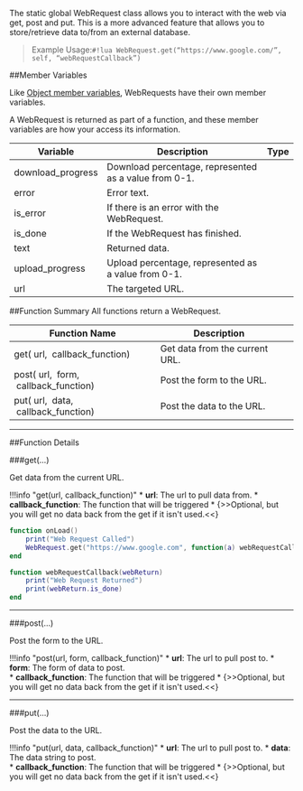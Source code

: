 The static global WebRequest class allows you to interact with the web via get, post and put. This is a more advanced feature that allows you to store/retrieve data to/from an external database.

> Example Usage:`#!lua WebRequest.get(“https://www.google.com/”, self, “webRequestCallback”)`

##Member Variables

Like [Object member variables](object.md#member-variables), WebRequests have their own member variables.

A WebRequest is returned as part of a function, and these member variables are how your access its information.

Variable | Description | Type
-- | -- | :--
<a class="anchor" id="download_progress"></a>download_progress | Download percentage, represented as a value from 0-1. | [<span class="tag flo"></span>](types.md)
<a class="anchor" id="error"></a>error | Error text. | [<span class="tag str"></span>](types.md)
<a class="anchor" id="is_error"></a>is_error | If there is an error with the WebRequest. | [<span class="tag boo"></span>](types.md)
<a class="anchor" id="is_done"></a>is_done | If the WebRequest has finished. | [<span class="tag boo"></span>](types.md)
<a class="anchor" id="text"></a>text | Returned data. | [<span class="tag str"></span>](types.md)
<a class="anchor" id="upload_progress"></a>upload_progress | Upload percentage, represented as a value from 0-1. | [<span class="tag flo"></span>](types.md)
<a class="anchor" id="url"></a>url | The targeted URL. | [<span class="tag str"></span>](types.md)


##Function Summary
All functions return a WebRequest.

Function Name | Description | &nbsp;
-- | -- | --:
get([<span class="tag str"></span>](types.md)&nbsp;url, [<span class="tag fun"></span>](types.md#function)&nbsp;callback_function) | Get data from the current URL. | [<span class="i"></span>](#get)
post([<span class="tag str"></span>](types.md)&nbsp;url,  [<span class="tag tab"></span>](types.md)&nbsp;form, [<span class="tag fun"></span>](types.md#function)&nbsp;callback_function) | Post the form to the URL. | [<span class="i"></span>](#post)
put([<span class="tag str"></span>](types.md)&nbsp;url,  [<span class="tag str"></span>](types.md)&nbsp;data, [<span class="tag fun"></span>](types.md#function)&nbsp;callback_function) | Post the data to the URL. | [<span class="i"></span>](#put)

---


##Function Details

###get(...)

Get data from the current URL.

!!!info "get(url, callback_function)"
    * [<span class="tag str"></span>](types.md) **url**: The url to pull data from.
    * [<span class="tag fun"></span>](types.md#function) **callback_function**: The function that will be triggered
        * {>>Optional, but you will get no data back from the get if it isn't used.<<}

``` Lua
function onLoad()
    print("Web Request Called")
    WebRequest.get("https://www.google.com", function(a) webRequestCallback(a) end)
end

function webRequestCallback(webReturn)
    print("Web Request Returned")
    print(webReturn.is_done)
end
```

---


###post(...)

Post the form to the URL.

!!!info "post(url, form, callback_function)"
    * [<span class="tag str"></span>](types.md) **url**: The url to pull post to.
    * [<span class="tag tab"></span>](types.md) **form**: The form of data to post.    
    * [<span class="tag fun"></span>](types.md#function) **callback_function**: The function that will be triggered
        * {>>Optional, but you will get no data back from the get if it isn't used.<<}

---


###put(...)

Post the data to the URL.

!!!info "put(url, data, callback_function)"
    * [<span class="tag str"></span>](types.md) **url**: The url to pull post to.
    * [<span class="tag str"></span>](types.md) **data**: The data string to post.    
    * [<span class="tag fun"></span>](types.md#function) **callback_function**: The function that will be triggered
        * {>>Optional, but you will get no data back from the get if it isn't used.<<}
